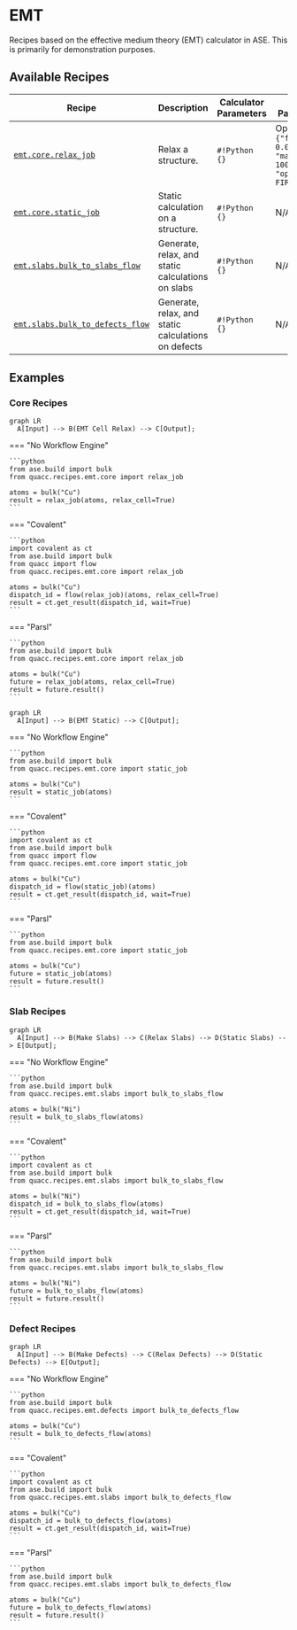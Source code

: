 # EMT

Recipes based on the effective medium theory (EMT) calculator in ASE. This is primarily for demonstration purposes.

## Available Recipes

| Recipe                                                                                                                                                           | Description                                         | Calculator Parameters | Other Parameters                                                    |
| ---------------------------------------------------------------------------------------------------------------------------------------------------------------- | --------------------------------------------------- | --------------------- | ------------------------------------------------------------------- |
| [`emt.core.relax_job`](https://quantum-accelerators.github.io/quacc/reference/quacc/recipes/emt/core.html#quacc.recipes.emt.core.relax_job)                      | Relax a structure.                                  | `#!Python {}`         | Opt: `#!Pthon {"fmax": 0.01, "max_steps": 1000, "optimizer": FIRE}` |
| [`emt.core.static_job`](https://quantum-accelerators.github.io/quacc/reference/quacc/recipes/emt/core.html#quacc.recipes.emt.core.static_job)                    | Static calculation on a structure.                  | `#!Python {}`         | N/A                                                                 |
| [`emt.slabs.bulk_to_slabs_flow`](https://quantum-accelerators.github.io/quacc/reference/quacc/recipes/emt/slabs.html#quacc.recipes.emt.slabs.bulk_to_slabs_flow) | Generate, relax, and static calculations on slabs   | `#!Python {}`         | N/A                                                                 |
| [`emt.slabs.bulk_to_defects_flow`](https://quantum-accelerators.github.io/quacc/reference/quacc/recipes/emt/defects.html)                                        | Generate, relax, and static calculations on defects | `#!Python {}`         | N/A                                                                 |

## Examples

### Core Recipes

```mermaid
graph LR
  A[Input] --> B(EMT Cell Relax) --> C[Output];
```

=== "No Workflow Engine"

    ```python
    from ase.build import bulk
    from quacc.recipes.emt.core import relax_job

    atoms = bulk("Cu")
    result = relax_job(atoms, relax_cell=True)
    ```

=== "Covalent"

    ```python
    import covalent as ct
    from ase.build import bulk
    from quacc import flow
    from quacc.recipes.emt.core import relax_job

    atoms = bulk("Cu")
    dispatch_id = flow(relax_job)(atoms, relax_cell=True)
    result = ct.get_result(dispatch_id, wait=True)
    ```

=== "Parsl"

    ```python
    from ase.build import bulk
    from quacc.recipes.emt.core import relax_job

    atoms = bulk("Cu")
    future = relax_job(atoms, relax_cell=True)
    result = future.result()
    ```

```mermaid
graph LR
  A[Input] --> B(EMT Static) --> C[Output];
```

=== "No Workflow Engine"

    ```python
    from ase.build import bulk
    from quacc.recipes.emt.core import static_job

    atoms = bulk("Cu")
    result = static_job(atoms)
    ```

=== "Covalent"

    ```python
    import covalent as ct
    from ase.build import bulk
    from quacc import flow
    from quacc.recipes.emt.core import static_job

    atoms = bulk("Cu")
    dispatch_id = flow(static_job)(atoms)
    result = ct.get_result(dispatch_id, wait=True)
    ```

=== "Parsl"

    ```python
    from ase.build import bulk
    from quacc.recipes.emt.core import static_job

    atoms = bulk("Cu")
    future = static_job(atoms)
    result = future.result()
    ```

### Slab Recipes

```mermaid
graph LR
  A[Input] --> B(Make Slabs) --> C(Relax Slabs) --> D(Static Slabs) --> E[Output];
```

=== "No Workflow Engine"

    ```python
    from ase.build import bulk
    from quacc.recipes.emt.slabs import bulk_to_slabs_flow

    atoms = bulk("Ni")
    result = bulk_to_slabs_flow(atoms)
    ```

=== "Covalent"

    ```python
    import covalent as ct
    from ase.build import bulk
    from quacc.recipes.emt.slabs import bulk_to_slabs_flow

    atoms = bulk("Ni")
    dispatch_id = bulk_to_slabs_flow(atoms)
    result = ct.get_result(dispatch_id, wait=True)
    ```

=== "Parsl"

    ```python
    from ase.build import bulk
    from quacc.recipes.emt.slabs import bulk_to_slabs_flow

    atoms = bulk("Ni")
    future = bulk_to_slabs_flow(atoms)
    result = future.result()
    ```

### Defect Recipes

```mermaid
graph LR
  A[Input] --> B(Make Defects) --> C(Relax Defects) --> D(Static Defects) --> E[Output];
```

=== "No Workflow Engine"

    ```python
    from ase.build import bulk
    from quacc.recipes.emt.defects import bulk_to_defects_flow

    atoms = bulk("Cu")
    result = bulk_to_defects_flow(atoms)
    ```

=== "Covalent"

    ```python
    import covalent as ct
    from ase.build import bulk
    from quacc.recipes.emt.slabs import bulk_to_defects_flow

    atoms = bulk("Cu")
    dispatch_id = bulk_to_defects_flow(atoms)
    result = ct.get_result(dispatch_id, wait=True)
    ```

=== "Parsl"

    ```python
    from ase.build import bulk
    from quacc.recipes.emt.slabs import bulk_to_defects_flow

    atoms = bulk("Cu")
    future = bulk_to_defects_flow(atoms)
    result = future.result()
    ```
